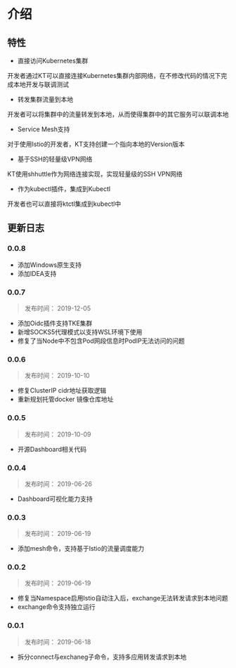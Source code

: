 # 介绍

## 特性

* 直接访问Kubernetes集群

开发者通过KT可以直接连接Kubernetes集群内部网络，在不修改代码的情况下完成本地开发与联调测试

* 转发集群流量到本地

开发者可以将集群中的流量转发到本地，从而使得集群中的其它服务可以联调本地

* Service Mesh支持

对于使用Istio的开发者，KT支持创建一个指向本地的Version版本

* 基于SSH的轻量级VPN网络

KT使用shhuttle作为网络连接实现，实现轻量级的SSH VPN网络

* 作为kubectl插件，集成到Kubectl

开发者也可以直接将ktctl集成到kubectl中

## 更新日志

### 0.0.8

* 添加Windows原生支持
* 添加IDEA支持

### 0.0.7

> 发布时间： 2019-12-05

* 添加Oidc插件支持TKE集群
* 新增SOCKS5代理模式以支持WSL环境下使用
* 修复了当Node中不包含Pod网段信息时PodIP无法访问的问题

### 0.0.6

> 发布时间： 2019-10-10

* 修复ClusterIP cidr地址获取逻辑
* 重新规划托管docker 镜像仓库地址

### 0.0.5

> 发布时间： 2019-10-09

* 开源Dashboard相关代码

### 0.0.4 

> 发布时间： 2019-06-26

* Dashboard可视化能力支持

### 0.0.3

> 发布时间： 2019-06-19

* 添加mesh命令，支持基于Istio的流量调度能力

### 0.0.2

> 发布时间： 2019-06-19

* 修复当Namespace启用Istio自动注入后，exchange无法转发请求到本地问题
* exchange命令支持独立运行

### 0.0.1

> 发布时间： 2019-06-18

* 拆分connect与exchaneg子命令，支持多应用转发请求到本地